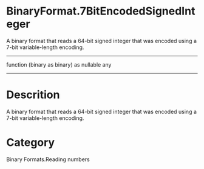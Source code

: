 ﻿# BinaryFormat.7BitEncodedSignedInteger
A binary format that reads a 64-bit signed integer that was encoded using a 7-bit variable-length encoding.
***
function (binary as binary) as nullable any
***
# Descrition 
A binary format that reads a 64-bit signed integer that was encoded using a 7-bit variable-length encoding.
# Category 
Binary Formats.Reading numbers
